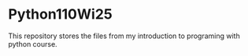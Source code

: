 # Python110Wi25
This repository stores the files from my introduction to programing with python course.
